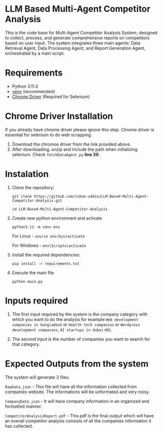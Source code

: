 # LLM Based Multi-Agent Competitor Analysis

This is the code base for Multi-Agent Competitor Analysis System,
designed to collect, process, and generate comprehensive reports on competitors based on
user input. The system integrates three main agents: Data Retrieval Agent, Data Processing
Agent, and Report Generation Agent, orchestrated by a main script.

# Requirements

* Python 3.11.0
* [venv](<https://packaging.python.org/guides/installing-using-pip-and-virtual-environments/>) (recommended)
* [Chrome Driver](https://googlechromelabs.github.io/chrome-for-testing/) (Required for Selenium)

# Chrome Driver Installation
If you already have chrome driver please ignore this step. Chrome driver is essential for selenium to do web scrapping.

1. Download the chromoe driver from the link provided above.
2. After downloading, unzip and include the path when initializing selenium. Check ```fetchDataAgent.py``` **line 20**.

# Instalation
1.  Clone the repository:
    
    `git clone https://github.com/rukon-uddin/LLM-Based-Multi-Agent-Competitor-Analysis.git`
    
    `cd LLM-Based-Multi-Agent-Competitor-Analysis`
2. Create new python environment and activate
    
    `python3.11 -m venv env`
    
    For Linux -  `source env/bin/activate`
    
    For Windows - `env\Scripts\activate`
3. Install the required dependencies:

    `pip install -r requirements.txt`
4. Execute the main file

    `python main.py`

# Inputs required
1. The first input required by the system is the company category with which you want to do the analysis for example `Web development companies in bangladesh` or `Health tech companies` or `Wordpress development companies`, `AI startups in dubai` etc.

2. The second input is the number of companies you want to search for that category.


# Expected Outputs from the system
The system will generate 3 files.

`RawData.json` - This file will have all the information collected from companies website. The informations will be unformated and very noisy.

`CompanyData.json` - It will have company information in an organized and formatted manner.

`CompetitorAnalysisReport.pdf` - This pdf is the final output which will have an overall competitor analysis consists of all the companies information it has collected.

